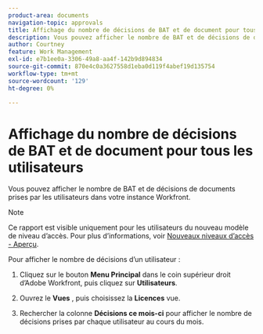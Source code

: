 ```yaml
---
product-area: documents
navigation-topic: approvals
title: Affichage du nombre de décisions de BAT et de document pour tous les utilisateurs
description: Vous pouvez afficher le nombre de BAT et de décisions de documents prises par les utilisateurs dans votre instance Workfront.
author: Courtney
feature: Work Management
exl-id: e7b1ee0a-3306-49a8-aa4f-142b9d894834
source-git-commit: 870e4c0a3627558d1eba0d119f4abef19d135754
workflow-type: tm+mt
source-wordcount: '129'
ht-degree: 0%

---
```


# Affichage du nombre de décisions de BAT et de document pour tous les utilisateurs

Vous pouvez afficher le nombre de BAT et de décisions de documents prises par les utilisateurs dans votre instance Workfront.

>[!NOTE]
>
>Ce rapport est visible uniquement pour les utilisateurs du nouveau modèle de niveau d’accès. Pour plus d’informations, voir [Nouveaux niveaux d’accès - Aperçu](/help/quicksilver/administration-and-setup/add-users/how-access-levels-work/access-level-overview.md).

Pour afficher le nombre de décisions d’un utilisateur :

1. Cliquez sur le bouton **Menu Principal** dans le coin supérieur droit d’Adobe Workfront, puis cliquez sur **Utilisateurs**.

1. Ouvrez le **Vues** , puis choisissez la **Licences** vue.

1. Rechercher la colonne **Décisions ce mois-ci** pour afficher le nombre de décisions prises par chaque utilisateur au cours du mois.
